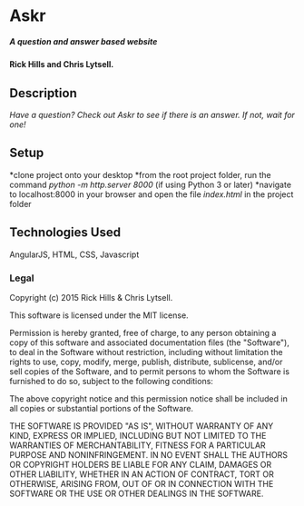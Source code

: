 # Askr

##### _A question and answer based website_

#### Rick Hills and Chris Lytsell.

## Description

_Have a question? Check out Askr to see if there is an answer. If not, wait for one!_

## Setup

*clone project onto your desktop
*from the root project folder, run the command _python -m http.server 8000_ (if using Python 3 or later)
*navigate to localhost:8000 in your browser and open the file _index.html_ in the project folder


## Technologies Used
AngularJS, HTML, CSS, Javascript


### Legal

Copyright (c) 2015 Rick Hills & Chris Lytsell.  

This software is licensed under the MIT license.

Permission is hereby granted, free of charge, to any person obtaining a copy
of this software and associated documentation files (the "Software"), to deal
in the Software without restriction, including without limitation the rights
to use, copy, modify, merge, publish, distribute, sublicense, and/or sell
copies of the Software, and to permit persons to whom the Software is
furnished to do so, subject to the following conditions:

The above copyright notice and this permission notice shall be included in
all copies or substantial portions of the Software.

THE SOFTWARE IS PROVIDED "AS IS", WITHOUT WARRANTY OF ANY KIND, EXPRESS OR
IMPLIED, INCLUDING BUT NOT LIMITED TO THE WARRANTIES OF MERCHANTABILITY,
FITNESS FOR A PARTICULAR PURPOSE AND NONINFRINGEMENT. IN NO EVENT SHALL THE
AUTHORS OR COPYRIGHT HOLDERS BE LIABLE FOR ANY CLAIM, DAMAGES OR OTHER
LIABILITY, WHETHER IN AN ACTION OF CONTRACT, TORT OR OTHERWISE, ARISING FROM,
OUT OF OR IN CONNECTION WITH THE SOFTWARE OR THE USE OR OTHER DEALINGS IN
THE SOFTWARE.